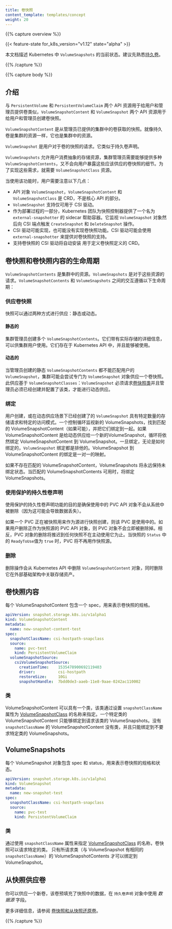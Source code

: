 ```yaml
---
title: 卷快照
content_template: templates/concept
weight: 20
---
```


<!--
---
reviewers:
- jsafrane
- saad-ali
- thockin
- msau42
title: Volume Snapshots
content_template: templates/concept
weight: 20
---
-->

{{% capture overview %}}

{{< feature-state for_k8s_version="v1.12" state="alpha" >}}
<!--
This document describes the current state of `VolumeSnapshots` in Kubernetes. Familiarity with [persistent volumes](/docs/concepts/storage/persistent-volumes/) is suggested.
-->

本文档描述 Kubernetes 中 `VolumeSnapshots` 的当前状态。建议先熟悉[持久卷](/docs/concepts/storage/persistent-volumes/)。

{{% /capture %}}


{{% capture body %}}

<!--
## Introduction
-->

## 介绍

<!--
Similar to how API resources `PersistentVolume` and `PersistentVolumeClaim` are used to provision volumes for users and administrators, `VolumeSnapshotContent` and `VolumeSnapshot` API resources are provided to create volume snapshots for users and administrators.
-->
与 `PersistentVolume` 和 `PersistentVolumeClaim` 两个 API 资源用于给用户和管理员提供卷类似，`VolumeSnapshotContent` 和 `VolumeSnapshot` 两个 API 资源用于给用户和管理员创建卷快照。

<!--
A `VolumeSnapshotContent` is a snapshot taken from a volume in the cluster that has been provisioned by an administrator. It is a resource in the cluster just like a PersistentVolume is a cluster resource.
-->
`VolumeSnapshotContent` 是从管理员已提供的集群中的卷获取的快照。就像持久卷是集群的资源一样，它也是集群中的资源。

<!--
A `VolumeSnapshot` is a request for snapshot of a volume by a user. It is similar to a PersistentVolumeClaim.
-->
`VolumeSnapshot` 是用户对于卷的快照的请求。它类似于持久卷声明。

<!--
While `VolumeSnapshots` allow a user to consume abstract storage resources, cluster administrators
need to be able to offer a variety of `VolumeSnapshotContents` without exposing
users to the details of how those volume snapshots should be provisioned. For these needs
there is the `VolumeSnapshotClass` resource.
-->
`VolumeSnapshots` 允许用户消费抽象的存储资源，集群管理员需要能够提供多种 `VolumeSnapshotContents`，又不会向用户暴露这些应该供应的卷快照的细节。为了实现这些需求，就需要 `VolumeSnapshotClass` 资源。

<!--
Users need to be aware of the following when using this feature:
-->
当使用该功能时，用户需要注意以下几点：

<!--
* API Objects `VolumeSnapshot`, `VolumeSnapshotContent`, and `VolumeSnapshotClass` are CRDs, not part of the core API.
* `VolumeSnapshot` support is only available for CSI drivers.
* As part of the deployment process, the Kubernetes team provides a sidecar helper container for the snapshot controller called `external-snapshotter`. It watches `VolumeSnapshot` objects and triggers `CreateSnapshot` and `DeleteSnapshot` operations against a CSI endpoint.
* CSI drivers may or may not have implemented the volume snapshot functionality. The CSI drivers that have provided support for volume snapshot will likely use `external-snapshotter`.
* The CSI drivers that support volume snapshot will automatically install CRDs defined for the volume snapshots.
-->
* API 对象 `VolumeSnapshot`，`VolumeSnapshotContent` 和 `VolumeSnapshotClass` 是 CRD，不是核心 API 的部分。
* `VolumeSnapshot` 支持仅可用于 CSI 驱动。
* 作为部署过程的一部分，Kubernetes 团队为快照控制器提供了一个名为 `external-snapshotter` 的 sidecar 帮助容器。它监视 `VolumeSnapshot` 对象然后向 CSI 端点触发 `CreateSnapshot` 和 `DeleteSnapshot` 操作。
* CSI 驱动可能实现，也可能没有实现卷快照功能。CSI 驱动可能会使用 `external-snapshotter` 来提供对卷快照的支持。
* 支持卷快照的 CSI 驱动将自动安装 用于定义卷快照定义的 CRD。

<!--
## Lifecycle of a volume snapshot and volume snapshot content
-->
## 卷快照和卷快照内容的生命周期

<!--
`VolumeSnapshotContents` are resources in the cluster. `VolumeSnapshots` are requests for those resources. The interaction between `VolumeSnapshotContents` and `VolumeSnapshots` follow this lifecycle:
-->
`VolumeSnapshotContents` 是集群中的资源。`VolumeSnapshots` 是对于这些资源的请求。`VolumeSnapshotContents` 和 `VolumeSnapshots` 之间的交互遵循以下生命周期：

<!--
### Provisioning Volume Snapshot
-->
### 供应卷快照

<!--
There are two ways snapshots may be provisioned: statically or dynamically.
-->
快照可以通过两种方式进行供应：静态或动态。

<!--
#### Static
-->
#### 静态的
<!--
A cluster administrator creates a number of `VolumeSnapshotContents`. They carry the details of the real storage which is available for use by cluster users. They exist in the Kubernetes API and are available for consumption.
-->
集群管理员创建多个 `VolumeSnapshotContents`。它们带有实际存储的详细信息，可以供集群用户使用。它们存在于 Kubernetes API 中，并且能够被使用。

<!--
#### Dynamic
-->
#### 动态的
<!--
When none of the static `VolumeSnapshotContents` the administrator created matches a user's `VolumeSnapshot`,
the cluster may try to dynamically provision a volume snapshot specially for the `VolumeSnapshot` object.
This provisioning is based on `VolumeSnapshotClasses`: the `VolumeSnapshot` must request a
[volume snapshot class](/docs/concepts/storage/volume-snapshot-classes/) and
the administrator must have created and configured that class in order for dynamic
provisioning to occur.
-->
当管理员创建的静态 `VolumeSnapshotContents` 都不能匹配用户的 `VolumeSnapshot`，集群可能会尝试专门为 `VolumeSnapshot` 对象供应一个卷快照。此供应基于 `VolumeSnapshotClasses`：`VolumeSnapshot` 必须请求[卷快照类](/docs/concepts/storage/volume-snapshot-classes/)并且管理员必须已经创建并配置了该类，才能进行动态供应。

<!--
### Binding
-->
### 绑定

<!--
A user creates, or has already created in the case of dynamic provisioning, a `VolumeSnapshot` with a specific amount of storage requested and with certain access modes. A control loop watches for new VolumeSnapshots, finds a matching VolumeSnapshotContent (if possible), and binds them together. If a VolumeSnapshotContent was dynamically provisioned for a new VolumeSnapshot, the loop will always bind that VolumeSnapshotContent to the VolumeSnapshot. Once bound, `VolumeSnapshot` binds are exclusive, regardless of how they were bound. A VolumeSnapshot to VolumeSnapshotContent binding is a one-to-one mapping.
-->
用户创建，或在动态供应场景下已经创建了的 `VolumeSnapshot` 具有特定数量的存储请求和特定的访问模式。一个控制循环监视新的 VolumeSnapshots，找到匹配的 VolumeSnapshotContent（如果可能），并把它们绑定到一起。如果 VolumeSnapshotContent 是给动态供应给一个新的VolumeSnapshot，循环将依然绑定 VolumeSnapshotContent 到 VolumeSnapshot。一旦绑定，无论是如何绑定的，`VolumeSnapshot` 绑定都是排他的。VolumeSnapshot 到 VolumeSnapshotContent 的绑定是一对一的映射。

<!--
VolumeSnapshots will remain unbound indefinitely if a matching VolumeSnapshotContent does not exist. VolumeSnapshots will be bound as matching VolumeSnapshotContents become available.
-->
如果不存在匹配的 VolumeSnapshotContent，VolumeSnapshots 将永远保持未绑定状态。当匹配的 VolumeSnapshotContents 可用时，将绑定 VolumeSnapshots。

<!--
### Persistent Volume Claim in Use Protection
-->
### 使用保护的持久性卷声明

<!--
The purpose of the Persistent Volume Claim Object in Use Protection feature is to ensure that in-use PVC API objects are not removed from the system (as this may result in data loss).
-->
使用保护的持久性卷声明功能的目的是确保使用中的 PVC API 对象不会从系统中被删除（因为这可能会导致数据丢失）。

<!--
If a PVC is in active use by a snapshot as a source to create the snapshot, the PVC is in-use. If a user deletes a PVC API object in active use as a snapshot source, the PVC object is not removed immediately. Instead, removal of the PVC object is postponed until the PVC is no longer actively used by any snapshots. A PVC is no longer used as a snapshot source when `ReadyToUse` of the snapshot `Status` becomes `true`.
-->
如果一个 PVC 正在被快照用来作为源进行快照创建，则该 PVC 是使用中的。如果用户删除正作为快照源的 PVC API 对象，则 PVC 对象不会立即被删除掉。相反，PVC 对象的删除将推迟到任何快照不在主动使用它为止。当快照的 `Status` 中的 `ReadyToUse`值为 `true` 时，PVC 将不再用作快照源。

<!--
### Delete
-->
### 删除

<!--
Deletion removes both the `VolumeSnapshotContent` object from the Kubernetes API, as well as the associated storage asset in the external infrastructure.
-->
删除操作会从 Kubernetes API 中删除 `VolumeSnapshotContent` 对象，同时删除它在外部基础架构中关联存储资产。

<!--
## Volume Snapshot Contents
-->
## 卷快照内容

<!--
Each VolumeSnapshotContent contains a spec, which is the specification of the volume snapshot.
-->
每个 VolumeSnapshotContent 包含一个 spec，用来表示卷快照的规格。

```yaml
apiVersion: snapshot.storage.k8s.io/v1alpha1
kind: VolumeSnapshotContent
metadata:
  name: new-snapshot-content-test
spec:
  snapshotClassName: csi-hostpath-snapclass
  source:
    name: pvc-test
    kind: PersistentVolumeClaim
  volumeSnapshotSource:
    csiVolumeSnapshotSource:
      creationTime:    1535478900692119403
      driver:          csi-hostpath
      restoreSize:     10Gi
      snapshotHandle:  7bdd0de3-aaeb-11e8-9aae-0242ac110002
```

<!--
### Class
-->
### 类

<!--
A VolumeSnapshotContent can have a class, which is specified by setting the
`snapshotClassName` attribute to the name of a
[VolumeSnapshotClass](/docs/concepts/storage/volume-snapshot-classes/).
A VolumeSnapshotContent of a particular class can only be bound to VolumeSnapshots requesting
that class. A VolumeSnapshotContent with no `snapshotClassName` has no class and can only be bound
to VolumeSnapshots that request no particular class.
-->
VolumeSnapshotContent 可以具有一个类，该类通过设置 `snapshotClassName` 属性为 [VolumeSnapshotClass](/docs/concepts/storage/volume-snapshot-classes/) 的名称来指定。一个特定类的 VolumeSnapshotContent 只能够绑定到请求该类的 VolumeSnapshots。没有 `snapshotClassName` 的 VolumeSnapshotContent 没有类，并且只能绑定到不要求特定类的 VolumeSnapshots。


## VolumeSnapshots

<!--
Each VolumeSnapshot contains a spec and a status, which is the specification and status of the volume snapshot.
-->
每个 VolumeSnapshot 对象包含 spec 和 status，用来表示卷快照的规格和状态。

```yaml
apiVersion: snapshot.storage.k8s.io/v1alpha1
kind: VolumeSnapshot
metadata:
  name: new-snapshot-test
spec:
  snapshotClassName: csi-hostpath-snapclass
  source:
    name: pvc-test
    kind: PersistentVolumeClaim
```

<!--
### Class
-->
### 类

<!--
A volume snapshot can request a particular class by specifying the name of a
[VolumeSnapshotClass](/docs/concepts/storage/volume-snapshot-classes/)
using the attribute `snapshotClassName`.
Only VolumeSnapshotContents of the requested class, ones with the same `snapshotClassName`
as the VolumeSnapshot, can be bound to the VolumeSnapshot.
-->
通过使用 `snapshotClassName` 属性来指定 [VolumeSnapshotClass](/docs/concepts/storage/volume-snapshot-classes/) 的名称，卷快照可以请求特定的类。
只有所请求类（与 VolumeSnapshot 有相同的 `snapshotClassName`）的 VolumeSnapshotContents 才可以绑定到 VolumeSnapshot。

<!--
## Provisioning Volumes from Snapshots
-->
## 从快照供应卷

<!--
You can provision a new volume, pre-populated with data from a snapshot, by using
the *dataSource* field in the `PersistentVolumeClaim` object.
-->
你可以供应一个新卷，该卷预填充了快照中的数据，在 `持久卷声明` 对象中使用 *数据源* 字段。

<!--
For more details, see
[Volume Snapshot and Restore Volume from Snapshot](/docs/concepts/storage/persistent-volumes/#volume-snapshot-and-restore-volume-from-snapshot-support).
-->
更多详细信息，请参阅 [卷快照和从快照还原卷](/docs/concepts/storage/persistent-volumes/#volume-snapshot-and-restore-volume-from-snapshot-support)。

{{% /capture %}}

